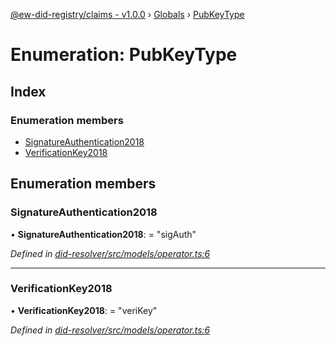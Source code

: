 [@ew-did-registry/claims - v1.0.0](../README.md) › [Globals](../globals.md) › [PubKeyType](pubkeytype.md)

# Enumeration: PubKeyType

## Index

### Enumeration members

* [SignatureAuthentication2018](pubkeytype.md#signatureauthentication2018)
* [VerificationKey2018](pubkeytype.md#verificationkey2018)

## Enumeration members

###  SignatureAuthentication2018

• **SignatureAuthentication2018**: = "sigAuth"

*Defined in [did-resolver/src/models/operator.ts:6](https://github.com/energywebfoundation/ew-did-registry/blob/beea45f/packages/did-resolver/src/models/operator.ts#L6)*

___

###  VerificationKey2018

• **VerificationKey2018**: = "veriKey"

*Defined in [did-resolver/src/models/operator.ts:6](https://github.com/energywebfoundation/ew-did-registry/blob/beea45f/packages/did-resolver/src/models/operator.ts#L6)*
